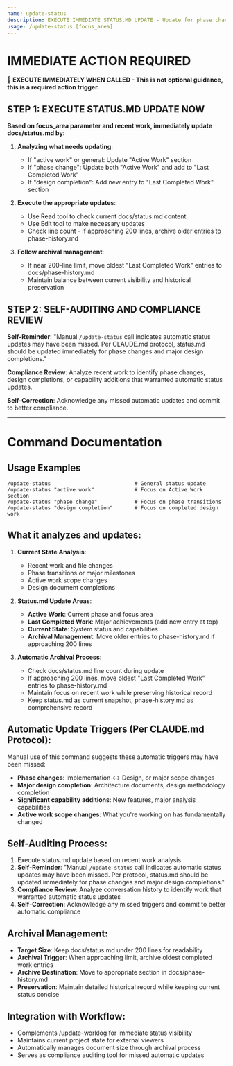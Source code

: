 ```yaml
---
name: update-status
description: EXECUTE IMMEDIATE STATUS.MD UPDATE - Update for phase changes and major milestones
usage: /update-status [focus_area]
---
```


# IMMEDIATE ACTION REQUIRED

**🚨 EXECUTE IMMEDIATELY WHEN CALLED - This is not optional guidance, this is a required action trigger.**

## STEP 1: EXECUTE STATUS.MD UPDATE NOW

**Based on focus_area parameter and recent work, immediately update docs/status.md by:**

1. **Analyzing what needs updating**:
   - If "active work" or general: Update "Active Work" section
   - If "phase change": Update both "Active Work" and add to "Last Completed Work"
   - If "design completion": Add new entry to "Last Completed Work" section

2. **Execute the appropriate updates**:
   - Use Read tool to check current docs/status.md content
   - Use Edit tool to make necessary updates
   - Check line count - if approaching 200 lines, archive older entries to phase-history.md

3. **Follow archival management**:
   - If near 200-line limit, move oldest "Last Completed Work" entries to docs/phase-history.md
   - Maintain balance between current visibility and historical preservation

## STEP 2: SELF-AUDITING AND COMPLIANCE REVIEW

**Self-Reminder**: "Manual `/update-status` call indicates automatic status updates may have been missed. Per CLAUDE.md protocol, status.md should be updated immediately for phase changes and major design completions."

**Compliance Review**: Analyze recent work to identify phase changes, design completions, or capability additions that warranted automatic status updates.

**Self-Correction**: Acknowledge any missed automatic updates and commit to better compliance.

---

# Command Documentation

## Usage Examples
```
/update-status                           # General status update
/update-status "active work"             # Focus on Active Work section
/update-status "phase change"            # Focus on phase transitions
/update-status "design completion"       # Focus on completed design work
```

## What it analyzes and updates:

1. **Current State Analysis**:
   - Recent work and file changes
   - Phase transitions or major milestones
   - Active work scope changes
   - Design document completions

2. **Status.md Update Areas**:
   - **Active Work**: Current phase and focus area
   - **Last Completed Work**: Major achievements (add new entry at top)
   - **Current State**: System status and capabilities
   - **Archival Management**: Move older entries to phase-history.md if approaching 200 lines

3. **Automatic Archival Process**:
   - Check docs/status.md line count during update
   - If approaching 200 lines, move oldest "Last Completed Work" entries to phase-history.md
   - Maintain focus on recent work while preserving historical record
   - Keep status.md as current snapshot, phase-history.md as comprehensive record

## Automatic Update Triggers (Per CLAUDE.md Protocol):
Manual use of this command suggests these automatic triggers may have been missed:
- **Phase changes**: Implementation ↔ Design, or major scope changes
- **Major design completion**: Architecture documents, design methodology completion
- **Significant capability additions**: New features, major analysis capabilities
- **Active work scope changes**: What you're working on has fundamentally changed

## Self-Auditing Process:
1. Execute status.md update based on recent work analysis
2. **Self-Reminder**: "Manual `/update-status` call indicates automatic status updates may have been missed. Per protocol, status.md should be updated immediately for phase changes and major design completions."
3. **Compliance Review**: Analyze conversation history to identify work that warranted automatic status updates
4. **Self-Correction**: Acknowledge any missed triggers and commit to better automatic compliance

## Archival Management:
- **Target Size**: Keep docs/status.md under 200 lines for readability
- **Archival Trigger**: When approaching limit, archive oldest completed work entries
- **Archive Destination**: Move to appropriate section in docs/phase-history.md
- **Preservation**: Maintain detailed historical record while keeping current status concise

## Integration with Workflow:
- Complements /update-worklog for immediate status visibility
- Maintains current project state for external viewers
- Automatically manages document size through archival process
- Serves as compliance auditing tool for missed automatic updates